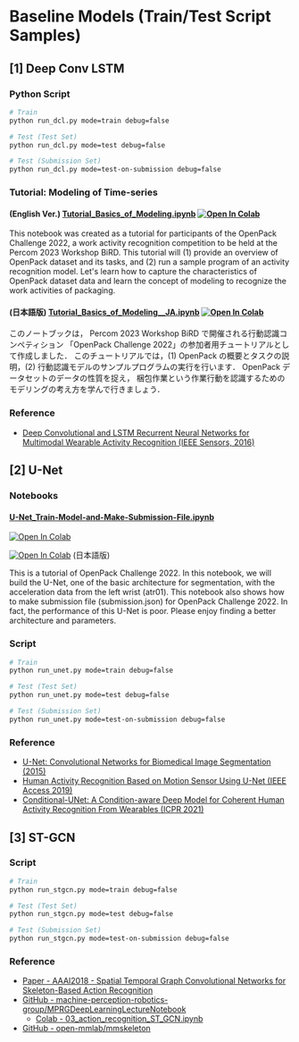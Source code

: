 # Baseline Models (Train/Test Script Samples)

## [1] Deep Conv LSTM

### Python Script

```bash
# Train
python run_dcl.py mode=train debug=false

# Test (Test Set)
python run_dcl.py mode=test debug=false

# Test (Submission Set)
python run_dcl.py mode=test-on-submission debug=false
```

### Tutorial: Modeling of Time-series

#### (English Ver.) [Tutorial_Basics_of_Modeling.ipynb](./notebooks/Tutorial_Basics_of_Modeling.ipynb) [![Open In Colab](https://colab.research.google.com/assets/colab-badge.svg)](https://colab.research.google.com/github/open-pack/openpack-torch/blob/main/examples/notebooks/Tutorial_Basics_of_Modeling.ipynb)

This notebook was created as a tutorial for participants of the OpenPack Challenge 2022, a work activity recognition competition to be held at the Percom 2023 Workshop BiRD.
This tutorial will (1) provide an overview of OpenPack dataset and its tasks, and (2) run a sample program of an activity recognition model.
Let's learn how to capture the characteristics of OpenPack dataset data and learn the concept of modeling to recognize the work activities of packaging.

#### (日本語版) [Tutorial_Basics_of_Modeling\_\_JA.ipynb](./notebooks/Tutorial_Basics_of_Modeling__JA.ipynb) [![Open In Colab](https://colab.research.google.com/assets/colab-badge.svg)](https://colab.research.google.com/github/open-pack/openpack-torch/blob/main/examples/notebooks/Tutorial_Basics_of_Modeling__JA.ipynb)

このノートブックは， Percom 2023 Workshop BiRD で開催される行動認識コンペティション 「OpenPack Challenge 2022」の参加者用チュートリアルとして作成しました．
このチュートリアルでは，(1) OpenPack の概要とタスクの説明，(2) 行動認識モデルのサンプルプログラムの実行を行います．
OpenPack データセットのデータの性質を捉え， 梱包作業という作業行動を認識するためのモデリングの考え方を学んで行きましょう．

### Reference

- [Deep Convolutional and LSTM Recurrent Neural Networks for Multimodal Wearable Activity Recognition (IEEE Sensors, 2016)](https://www.mdpi.com/1424-8220/16/1/115)

## [2] U-Net

### Notebooks

#### [U-Net_Train-Model-and-Make-Submission-File.ipynb](./notebooks/U-Net_Train-Model-and-Make-Submission-File.ipynb)

[![Open In Colab](https://colab.research.google.com/assets/colab-badge.svg)](https://colab.research.google.com/github/open-pack/openpack-torch/blob/main/examples/notebooks/U-Net_Train-Model-and-Make-Submission-File.ipynb)

[![Open In Colab](https://colab.research.google.com/assets/colab-badge.svg)](https://colab.research.google.com/github/open-pack/openpack-torch/blob/main/examples/notebooks/U-Net_Train-Model-and-Make-Submission-File__JA.ipynb) (日本語版)

This is a tutorial of OpenPack Challenge 2022.
In this notebook, we will build the U-Net, one of the basic architecture for segmentation, with the acceleration data from the left wrist (atr01).
This notebook also shows how to make submission file (submission.json) for OpenPack Challenge 2022.
In fact, the performance of this U-Net is poor. Please enjoy finding a better architecture and parameters.

### Script

```bash
# Train
python run_unet.py mode=train debug=false

# Test (Test Set)
python run_unet.py mode=test debug=false

# Test (Submission Set)
python run_unet.py mode=test-on-submission debug=false
```

### Reference

- [U-Net: Convolutional Networks for Biomedical Image Segmentation (2015)](https://link.springer.com/chapter/10.1007/978-3-319-24574-4_28)
- [Human Activity Recognition Based on Motion Sensor Using U-Net (IEEE Access 2019)](https://ieeexplore.ieee.org/abstract/document/8731875)
- [Conditional-UNet: A Condition-aware Deep Model for Coherent Human Activity Recognition From Wearables (ICPR 2021)](https://ieeexplore.ieee.org/abstract/document/9412851/?casa_token=4IwIRlUNcQgAAAAA:dl_v2_W_KAuSwRAYsE4J_OLQ3jV_HsiTWg90vFKBayAk5ik8hM6FpUi037sX0khKYt0uVdg5Tg)

## [3] ST-GCN

### Script

```bash
# Train
python run_stgcn.py mode=train debug=false

# Test (Test Set)
python run_stgcn.py mode=test debug=false

# Test (Submission Set)
python run_stgcn.py mode=test-on-submission debug=false
```

### Reference

- [Paper - AAAI2018 - Spatial Temporal Graph Convolutional Networks for Skeleton-Based Action Recognition](https://arxiv.org/abs/1801.07455)
- [GitHub - machine-perception-robotics-group/MPRGDeepLearningLectureNotebook](https://github.com/machine-perception-robotics-group/MPRGDeepLearningLectureNotebook)
  - [Colab - 03_action_recognition_ST_GCN.ipynb](https://colab.research.google.com/github/machine-perception-robotics-group/MPRGDeepLearningLectureNotebook/blob/master/15_gcn/03_action_recognition_ST_GCN.ipynb)
- [GitHub - open-mmlab/mmskeleton](https://github.com/open-mmlab/mmskeleton/blob/master/doc/START_RECOGNITION.md)
